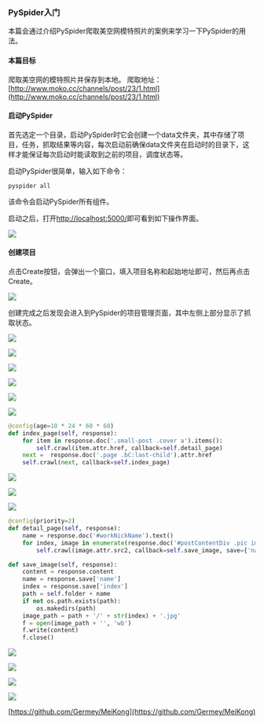 ### PySpider入门

本篇会通过介绍PySpider爬取美空网模特照片的案例来学习一下PySpider的用法。

#### 本篇目标

爬取美空网的模特照片并保存到本地。
爬取地址：[http://www.moko.cc/channels/post/23/1.html](http://www.moko.cc/channels/post/23/1.html)

#### 启动PySpider

首先选定一个目录，启动PySpider时它会创建一个data文件夹，其中存储了项目，任务，抓取结果等内容，每次启动前确保data文件夹在启动时的目录下，这样才能保证每次启动时能读取到之前的项目，调度状态等。

启动PySpider很简单，输入如下命令：

```
pyspider all
```

该命令会启动PySpider所有组件。

启动之后，打开[http://localhost:5000/](http://localhost:5000/)即可看到如下操作界面。

![](./assets/2017-02-22-12-10-28.jpg)

#### 创建项目

点击Create按钮，会弹出一个窗口，填入项目名称和起始地址即可，然后再点击Create。


![](./assets/2017-02-22-12-12-16.jpg)

创建完成之后发现会进入到PySpider的项目管理页面，其中左侧上部分显示了抓取状态。

![](./assets/2017-02-22-12-12-41.jpg)


![](./assets/2017-02-22-12-16-55.jpg)


![](./assets/2017-02-22-12-17-37.jpg)


![](./assets/2017-02-22-12-19-17.jpg)


![](./assets/2017-02-22-12-38-02.jpg)


![](./assets/2017-02-22-12-39-03.jpg)

```python
@config(age=10 * 24 * 60 * 60)
def index_page(self, response):
    for item in response.doc('.small-post .cover a').items():
        self.crawl(item.attr.href, callback=self.detail_page)
    next =  response.doc('.page .bC:last-child').attr.href
    self.crawl(next, callback=self.index_page)
```

![](./assets/2017-02-22-12-50-10.jpg)

![](./assets/2017-02-22-12-50-43.jpg)


![](./assets/2017-02-22-12-53-10.jpg)

```python
@config(priority=2)
def detail_page(self, response):
    name = response.doc('#workNickName').text()
    for index, image in enumerate(response.doc('#postContentDiv .pic img').items()):
        self.crawl(image.attr.src2, callback=self.save_image, save={'name': name, 'index': index + 1})
```

```python
def save_image(self, response):
    content = response.content
    name = response.save['name']
    index = response.save['index']
    path = self.folder + name
    if not os.path.exists(path):
        os.makedirs(path)
    image_path = path + '/' + str(index) + '.jpg'
    f = open(image_path + '', 'wb')
    f.write(content)
    f.close()
```

![](./assets/2017-02-22-13-42-43.jpg)

![](./assets/2017-02-22-13-45-13.jpg)

![](./assets/2017-02-22-13-46-18.jpg)

![](./assets/2017-02-22-13-47-29.jpg)

[https://github.com/Germey/MeiKong](https://github.com/Germey/MeiKong)
